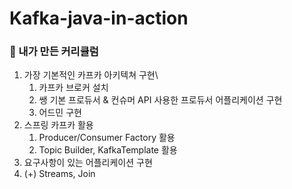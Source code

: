 # Kafka-java-in-action
### 📌 내가 만든 커리큘럼
1. 가장 기본적인 카프카 아키텍쳐 구현\
   1. 카프카 브로커 설치
   2. 쌩 기본 프로듀서 & 컨슈머 API 사용한 프로듀서 어플리케이션 구현
   3. 어드민 구현
2. 스프링 카프카 활용
   1. Producer/Consumer Factory 활용
   2. Topic Builder, KafkaTemplate 활용
3. 요구사항이 있는 어플리케이션 구현
4. (+) Streams, Join

